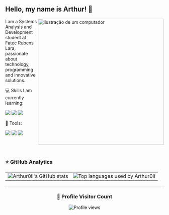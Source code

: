 ## Hello, my name is Arthur! 👋

<img src="https://i.pinimg.com/originals/ef/90/15/ef90155f5e5af847b7eea15e496958bd.gif" alt="ilustração de um computador" min-heigh="400px" max-width="400px" width="400px" align="right">

<p align="left"> 
  I am a Systems Analysis and Development student at Fatec Rubens Lara,
  passionate about technology, programming and innovative solutions.
</p>

<p align="left">
  💻 Skills I am currently learning:
    <p align="left">
    <img src="https://img.shields.io/badge/C-00599C?style=for-the-badge&logo=c&logoColor=white"/>
    <img src="https://img.shields.io/badge/Python-3776AB?style=for-the-badge&logo=python&logoColor=white"/>
    <img src="https://img.shields.io/badge/-Arduino-00979D?style=for-the-badge&logo=Arduino&logoColor=white"/>
  </p>
</p>

<p align="left">
  💼 Tools:
  <p align="left">
    <img src="https://img.shields.io/badge/-Visual%20Studio%20Code-333333?style=flat&logo=visual-studio-code&logoColor=007ACC"/>
    <img src="https://img.shields.io/badge/Windows-017AD7?style=for-the-badge&logo=windows&logoColor=white"/>
    <img src="https://img.shields.io/badge/Microsoft_Office-D83B01?style=for-the-badge&logo=microsoft-office&logoColor=white"/>
  </p>
</p>

<br> 
<br>

### ⭐ GitHub Analytics

<table align="center">
  <tr>
    <td>
      <img
        src="https://github-readme-stats.vercel.app/api?username=Arthur0li&theme=tokyonight&hide_border=false&cache_seconds=1800"
        alt="Arthur0li's GitHub stats"
      />
    </td>
    <td>
      <img
        src="https://github-readme-stats.vercel.app/api/top-langs/?username=Arthur0li&theme=dark&hide_border=false&count_private=true&layout=compact&cache_seconds=1800"
        alt="Top languages used by Arthur0li"
      />
    </td>
  </tr>
</table>

---

<div align="center">
  <h3><b>📍 Profile Visitor Count</b></h3>
  <p>
    <img src="https://komarev.com/ghpvc/?username=Arthur0li&color=green" alt="Profile views"/>
  </p>
</div>

